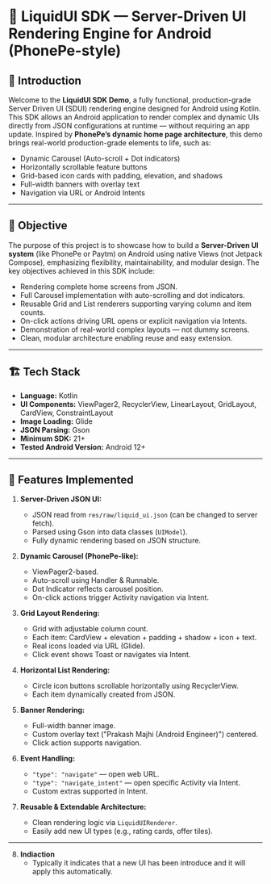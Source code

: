 # 📱 LiquidUI SDK — Server-Driven UI Rendering Engine for Android (PhonePe-style)

## 🚀 Introduction

Welcome to the **LiquidUI SDK Demo**, a fully functional, production-grade Server Driven UI (SDUI) rendering engine designed for Android using Kotlin. This SDK allows an Android application to render complex and dynamic UIs directly from JSON configurations at runtime — without requiring an app update. Inspired by **PhonePe’s dynamic home page architecture**, this demo brings real-world production-grade elements to life, such as:

- Dynamic Carousel (Auto-scroll + Dot indicators)
- Horizontally scrollable feature buttons
- Grid-based icon cards with padding, elevation, and shadows
- Full-width banners with overlay text
- Navigation via URL or Android Intents

---

## 🎯 Objective

The purpose of this project is to showcase how to build a **Server-Driven UI system** (like PhonePe or Paytm) on Android using native Views (not Jetpack Compose), emphasizing flexibility, maintainability, and modular design. The key objectives achieved in this SDK include:

- Rendering complete home screens from JSON.
- Full Carousel implementation with auto-scrolling and dot indicators.
- Reusable Grid and List renderers supporting varying column and item counts.
- On-click actions driving URL opens or explicit navigation via Intents.
- Demonstration of real-world complex layouts — not dummy screens.
- Clean, modular architecture enabling reuse and easy extension.

---

## 🏗️ Tech Stack

- **Language:** Kotlin
- **UI Components:** ViewPager2, RecyclerView, LinearLayout, GridLayout, CardView, ConstraintLayout
- **Image Loading:** Glide
- **JSON Parsing:** Gson
- **Minimum SDK:** 21+
- **Tested Android Version:** Android 12+

---

## 🔧 Features Implemented

1. **Server-Driven JSON UI:**
   - JSON read from `res/raw/liquid_ui.json` (can be changed to server fetch).
   - Parsed using Gson into data classes (`UIModel`).
   - Fully dynamic rendering based on JSON structure.

2. **Dynamic Carousel (PhonePe-like):**
   - ViewPager2-based.
   - Auto-scroll using Handler & Runnable.
   - Dot Indicator reflects carousel position.
   - On-click actions trigger Activity navigation via Intent.

3. **Grid Layout Rendering:**
   - Grid with adjustable column count.
   - Each item: CardView + elevation + padding + shadow + icon + text.
   - Real icons loaded via URL (Glide).
   - Click event shows Toast or navigates via Intent.

4. **Horizontal List Rendering:**
   - Circle icon buttons scrollable horizontally using RecyclerView.
   - Each item dynamically created from JSON.

5. **Banner Rendering:**
   - Full-width banner image.
   - Custom overlay text ("Prakash Majhi (Android Engineer)") centered.
   - Click action supports navigation.

6. **Event Handling:**
   - `"type": "navigate"` — open web URL.
   - `"type": "navigate_intent"` — open specific Activity via Intent.
   - Custom extras supported in Intent.

7. **Reusable & Extendable Architecture:**
   - Clean rendering logic via `LiquidUIRenderer`.
   - Easily add new UI types (e.g., rating cards, offer tiles).

---

8. **Indiaction**
   - Typically it indicates that a new UI has been introduce and it will apply this automatically.
